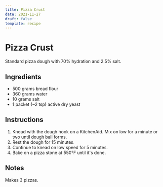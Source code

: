 ```yaml
---
title: Pizza Crust
date: 2021-11-27
draft: false
template: recipe
---
```


# Pizza Crust

Standard pizza dough with 70% hydration and 2.5% salt.

## Ingredients

* 500 grams bread flour
* 360 grams water
* 10 grams salt
* 1 packet (~2 tsp) active dry yeast

## Instructions

1. Knead with the dough hook on a KitchenAid. Mix on low for a minute or two until dough ball forms.
2. Rest the dough for 15 minutes.
3. Continue to knead on low speed for 5 minutes.
4. Bake on a pizza stone at 550°F until it's done.

## Notes

Makes 3 pizzas.
